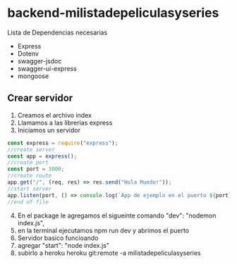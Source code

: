 # backend-milistadepeliculasyseries

Lista de Dependencias necesarias

- Express
- Dotenv
- swagger-jsdoc
- swagger-ui-express
- mongoose

## Crear servidor

1. Creamos el archivo index
2. Llamamos a las librerias express
3. Iniciamos un servidor

```js
const express = require("express");
//create server
const app = express();
//create port
const port = 3000;
//create route
app.get("/", (req, res) => res.send("Hola Mundo!"));
//start server
app.listen(port, () => console.log(`App de ejemplo en el puerto ${port}!`));
//end of file
```

4. En el package le agregamos el sigueinte comando "dev": "nodemon index.js",
5. en la terminal ejecutamos npm run dev y abrimos el puerto
6. Servidor basico funcioando
7. agregar "start": "node index.js"
8. subirlo a heroku
   heroku git:remote -a milistadepeliculasyseries
